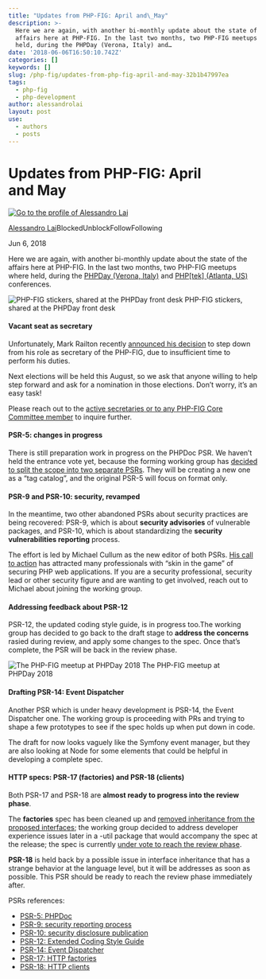 ```yaml
---
title: "Updates from PHP-FIG: April and\_May"
description: >-
  Here we are again, with another bi-monthly update about the state of the
  affairs here at PHP-FIG. In the last two months, two PHP-FIG meetups where
  held, during the PHPDay (Verona, Italy) and…
date: '2018-06-06T16:50:10.742Z'
categories: []
keywords: []
slug: /php-fig/updates-from-php-fig-april-and-may-32b1b47997ea
tags:
  - php-fig
  - php-development
author: alessandrolai
layout: post
use:
  - authors
  - posts
---
```


# Updates from PHP-FIG: April and May

[![Go to the profile of Alessandro Lai](https://cdn-images-1.medium.com/fit/c/100/100/1*5PzpX2hxXd91UHLvJCAf4Q.jpeg)](https://medium.com/@alessandro.lai85?source=post_header_lockup)

[Alessandro Lai](https://medium.com/@alessandro.lai85)BlockedUnblockFollowFollowing

Jun 6, 2018

Here we are again, with another bi-monthly update about the state of the affairs here at PHP-FIG. In the last two months, two PHP-FIG meetups where held, during the [PHPDay (Verona, Italy)](https://2018.phpday.it/) and [PHP\[tek\] (Atlanta, US)](https://tek.phparch.com/) conferences.

![PHP-FIG stickers, shared at the PHPDay front desk](/img/blog/1__RTnGfyj7sZVVHFhmhga7OQ.jpeg)
PHP-FIG stickers, shared at the PHPDay front desk

#### Vacant seat as secretary

Unfortunately, Mark Railton recently [announced his decision](https://groups.google.com/forum/#!topic/php-fig/bpSHS0EMUD0) to step down from his role as secretary of the PHP-FIG, due to insufficient time to perform his duties.

Next elections will be held this August, so we ask that anyone willing to help step forward and ask for a nomination in those elections. Don’t worry, it’s an easy task!

Please reach out to the [active secretaries or to any PHP-FIG Core Committee member](https://www.php-fig.org/personnel/) to inquire further.

#### PSR-5: changes in progress

There is still preparation work in progress on the PHPDoc PSR. We haven’t held the entrance vote yet, because the forming working group has [decided to split the scope into two separate PSRs](https://github.com/php-fig/fig-standards/pull/1038). They will be creating a new one as a “tag catalog”, and the original PSR-5 will focus on format only.

#### PSR-9 and PSR-10: security, revamped

In the meantime, two other abandoned PSRs about security practices are being recovered: PSR-9, which is about **security advisories** of vulnerable packages, and PSR-10, which is about standardizing the **security vulnerabilities reporting** process.

The effort is led by Michael Cullum as the new editor of both PSRs. [His call to action](https://groups.google.com/forum/#!topic/php-fig/OgLlv9QEjqk) has attracted many professionals with “skin in the game” of securing PHP web applications. If you are a security professional, security lead or other security figure and are wanting to get involved, reach out to Michael about joining the working group.

#### Addressing feedback about PSR-12

PSR-12, the updated coding style guide, is in progress too.The working group has decided to go back to the draft stage to **address the concerns** rasied during review, and apply some changes to the spec. Once that’s complete, the PSR will be back in the review phase.

![The PHP-FIG meetup at PHPDay 2018](/img/blog/1__Ogviiaz4JPUBLJA7SZhBIA.jpeg)
The PHP-FIG meetup at PHPDay 2018

#### Drafting PSR-14: Event Dispatcher

Another PSR which is under heavy development is PSR-14, the Event Dispatcher one. The working group is proceeding with PRs and trying to shape a few prototypes to see if the spec holds up when put down in code.

The draft for now looks vaguely like the Symfony event manager, but they are also looking at Node for some elements that could be helpful in developing a complete spec.

#### HTTP specs: PSR-17 (factories) and PSR-18 (clients)

Both PSR-17 and PSR-18 are **almost ready to progress into the review phase**.

The **factories** spec has been cleaned up and [removed inheritance from the proposed interfaces](https://github.com/php-fig/fig-standards/pull/1036); the working group decided to address developer experience issues later in a -util package that would accompany the spec at the release; the spec is currently [under vote to reach the review phase](https://groups.google.com/forum/#!topic/php-fig/2EjKzE-7Yn8).

**PSR-18** is held back by a possible issue in interface inheritance that has a strange behavior at the language level, but it will be addresses as soon as possible. This PSR should be ready to reach the review phase immediately after.

PSRs references:

*   [PSR-5: PHPDoc](https://github.com/php-fig/fig-standards/blob/master/proposed/phpdoc.md)
*   [PSR-9: security reporting process](https://github.com/php-fig/fig-standards/blob/master/proposed/security-reporting-process.md)
*   [PSR-10: security disclosure publication](https://github.com/php-fig/fig-standards/blob/master/proposed/security-disclosure-publication.md)
*   [PSR-12: Extended Coding Style Guide](https://github.com/php-fig/fig-standards/blob/master/proposed/extended-coding-style-guide.md)
*   [PSR-14: Event Dispatcher](https://github.com/php-fig/fig-standards/blob/master/proposed/event-dispatcher.md)
*   [PSR-17: HTTP factories](https://github.com/php-fig/fig-standards/blob/master/proposed/http-factory/http-factory.md)
*   [PSR-18: HTTP clients](https://github.com/php-fig/fig-standards/blob/master/proposed/http-client/http-client.md)
